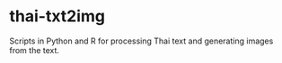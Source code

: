 thai-txt2img
============

Scripts in Python and R for processing Thai text and generating images from the text. 

